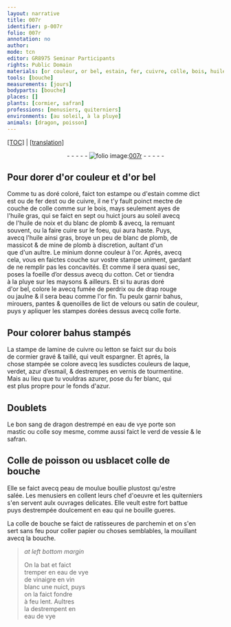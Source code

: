 ```yaml
---
layout: narrative
title: 007r
identifier: p-007r
folio: 007r
annotation: no
author:
mode: tcn
editor: GR8975 Seminar Participants
rights: Public Domain
materials: [or couleur, or bel, estain, fer, cuivre, colle, bois, huile gras, huile de noix, blanc de plomb, huile, massicot, mine de plomb, minium, or, cotton, fumée de perdrix, drap, velours, satin, colle forte, lamine de cuivre ou letton, bois de cormier, laque, verdet, azur d’esmail, vernis de tourmentine, azurer, fer blanc, azur, sang de dragon, eau de vye, mastic, verd de vessie, safran, Colle de poisson, usblac, colle de bouche, peau de moulue, salée, eau qui ne bouille gueres, parchemin, papier, vin, blanc]
tools: [bouche]
measurements: [jours]
bodyparts: [bouche]
places: []
plants: [cormier, safran]
professions: [menusiers, quiterniers]
environments: [au soleil, à la pluye]
animals: [dragon, poisson]
---
```


 <p><a href="{{ site.baseurl }}/normalized/">[TOC]</a> | <a href="{{ site.baseurl }}/texts/p-007r_tl/" target="_blank">[translation]</a></p><div class="folio" align="center">- - - - - <a href="http://gallica.bnf.fr/ark:/12148/btv1b10500001g/f19.image" target="_blank"><img src="https://cu-mkp.github.io/2017-workshop-edition/assets/photo-icon.png" alt="folio image: " style="display:inline-block; margin-bottom:-3px;"/>007r</a> - - - - - </div>  
  

## Pour dorer d'<span class="m">or couleur</span> et d'<span class="m">or bel</span>

 
Comme tu as <span class="del">doré</span> <span class="add">coloré</span>, faict ton estampe ou d'<span class="m">estain</span> comme dict<br/> est ou de <span class="m">fer</span> <span class="del">dest</span> ou de <span class="m">cuivre</span>, il ne t'y fault poinct mectre de<br/> couche de <span class="m">colle</span> comme sur le <span class="m">bois</span>, mays seulement ayes de<br/> l'<span class="m">huile gras</span>, qui se faict en sept ou huict <span class="ms">jours</span> <span class="env">au soleil</span> avecq<br/> de l'<span class="m">huile de noix</span> et du <span class="m">blanc de plomb</span> <span class="del">& avecq</span>, la remuant<br/> souvent, ou la faire cuire sur le foeu, qui aura haste. Puys,<br/> avecq l'<span class="m">huile</span> ainsi gras, broye un peu de <span class="m">blanc de plomb</span>, de<br/> <span class="m">massicot</span> & de <span class="m">mine de plomb</span> <span class="del"><span class="ill"></span></span> à discretion, aultant d'un<br/> que d'un aultre. Le <span class="m">minium</span> donne couleur à l'<span class="m">or</span>. Aprés, avecq<br/> cela, vous en faictes couche sur v<span class="exp">ost</span>re stampe uniment, garda<span class="exp">n</span>t<br/> de ne remplir pas les concavités. Et comme il sera quasi sec,<br/> poses la foeille d’<span class="m">or</span> dessus avecq du <span class="m">cotton</span>. Cet <span class="m">or</span> tiendra<br/> <span class="env">à la pluye</span> sur les maysons & ailleurs. Et si tu auras doré<br/> d'<span class="m">or bel</span>, colore le avecq <span class="m">fumée de perdrix</span> ou de <span class="m">drap</span> rouge<br/> ou jaulne & il sera beau comme l'<span class="m">or</span> fin. Tu peulx garnir bahus,<br/> mirouers, pantes & quenoilles de lict de <span class="m">velours</span> ou <span class="m">satin</span> de couleur,<br/> puys y apliquer les stampes dorées dessus avecq <span class="m">colle forte</span>.
 
 
  

## Pour colorer bahus stampés

 
La stampe de <span class="m">lamine de cuivre ou letton</span> se faict sur du <span class="m">bois<br/> de <span class="pa">cormier</span></span> gravé & taillé, qui veult espargner. Et aprés, la<br/> chose stampée se colore avecq les susdictes couleurs de <span class="m">laque</span>,<br/> <span class="m">verdet</span>, <span class="m">azur d’esmail</span>, & destrempes en <span class="m">vernis de tourmentine</span>.<br/> Mais au lieu que tu vouldras <span class="m">azurer</span>, pose du <span class="m">fer blanc</span>, qui<br/> est plus propre pour le fonds d'<span class="m">azur</span>.
 
 
  

## Doublets

 
Le bon <span class="m">sang de <span class="al">dragon</span></span> destrempé en <span class="m">eau de vye</span> porte son<br/> <span class="m">mastic</span> ou <span class="m">colle</span> soy mesme, comme aussi faict le <span class="m">verd de vessie</span> & le<br/> <span class="m"><span class="pa">safran</span></span>.
 
 
  

## <span class="m">Colle de <span class="al">poisson</span></span> ou <span class="m">usblac</span><span class="add">et <span class="m">colle de<br/> bouche</span></span>

 
Elle se faict avecq <span class="m">peau de moulue</span> boullie plustost qu'estre<br/> <span class="m">salée</span>. Les <span class="pro">menusiers</span> en collent leurs chef d'oeuvre et les <span class="pro">quiterniers</span><br/> s'en servent aulx ouvrages delicates. Elle veult estre fort battue<br/> puys destrempée doulcem<span class="exp">ent</span> en <span class="m">eau qui ne bouille gueres</span>.
 
 La <span class="m">colle de bouche</span> se faict de ratisseures de <span class="m">parchemin</span> et on s'en<br/> sert sans feu pour coller <span class="m">papier</span> ou choses semblables, la mouillant<br/> avecq la <span class="tl"><span class="bp">bouche</span></span>.
 
> *at left bottom margin*
> 
> 
>   On la bat et faict<br/> tremper <span class="del">en eau de vye</span><br/> <span class="del">de vinaigre</span> en <span class="m">vin</span><br/> <span class="m">blanc</span> une nuict, puys<br/> on la faict fondre<br/> à feu lent. Aultres<br/> la destrempent en<br/> <span class="m">eau de vye</span>
 
 